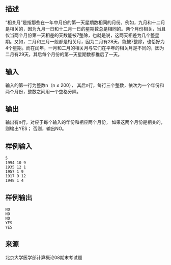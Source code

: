 ## 描述


“相关月”是指那些在一年中月份的第一天星期数相同的月份。例如，九月和十二月是相关的，因为九月一日和十二月一日的星期数总是相同的。两个月份相关，当且仅当两个月份第一天相差的天数能被7整除，也就是说，这两天相差为几个整星期。又如，二月和三月一般都是相关月，因为二月有28天，能被7整除，也恰好为4个星期。而在闰年，一月和二月的相关月与它们在平年的相关月是不同的，因为二月有29天，其后每个月份的第一天星期数都推后了一天。

## 输入


输入的第一行为整数n（n ≤ 200）， 其后n行，每行三个整数，依次为一个年份和两个月份，整数之间用一个空格分隔。

## 输出


输出有n行，对应于每个输入的年份和相应两个月份， 如果这两个月份是相关的，则输出YES； 否则，输出NO。

## 样例输入


```
5
1994 10 9
1935 12 1
1957 1 9
1917 9 12
1948 1 4
```


## 样例输出


```
NO
NO
NO
YES
YES
```


## 来源


北京大学医学部计算概论08期末考试题

